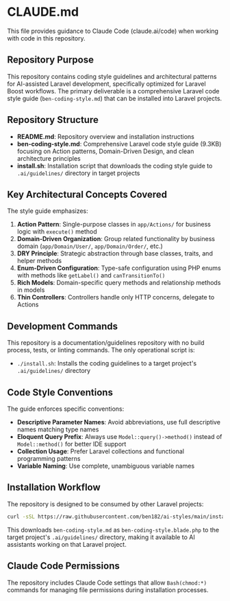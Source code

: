 # CLAUDE.md

This file provides guidance to Claude Code (claude.ai/code) when working with code in this repository.

## Repository Purpose

This repository contains coding style guidelines and architectural patterns for AI-assisted Laravel development, specifically optimized for Laravel Boost workflows. The primary deliverable is a comprehensive Laravel code style guide (`ben-coding-style.md`) that can be installed into Laravel projects.

## Repository Structure

- **README.md**: Repository overview and installation instructions
- **ben-coding-style.md**: Comprehensive Laravel code style guide (9.3KB) focusing on Action patterns, Domain-Driven Design, and clean architecture principles
- **install.sh**: Installation script that downloads the coding style guide to `.ai/guidelines/` directory in target projects

## Key Architectural Concepts Covered

The style guide emphasizes:

1. **Action Pattern**: Single-purpose classes in `app/Actions/` for business logic with `execute()` method
2. **Domain-Driven Organization**: Group related functionality by business domain (`app/Domain/User/`, `app/Domain/Order/`, etc.)
3. **DRY Principle**: Strategic abstraction through base classes, traits, and helper methods
4. **Enum-Driven Configuration**: Type-safe configuration using PHP enums with methods like `getLabel()` and `canTransitionTo()`
5. **Rich Models**: Domain-specific query methods and relationship methods in models
6. **Thin Controllers**: Controllers handle only HTTP concerns, delegate to Actions

## Development Commands

This repository is a documentation/guidelines repository with no build process, tests, or linting commands. The only operational script is:

- `./install.sh`: Installs the coding guidelines to a target project's `.ai/guidelines/` directory

## Code Style Conventions

The guide enforces specific conventions:

- **Descriptive Parameter Names**: Avoid abbreviations, use full descriptive names matching type names
- **Eloquent Query Prefix**: Always use `Model::query()->method()` instead of `Model::method()` for better IDE support
- **Collection Usage**: Prefer Laravel collections and functional programming patterns
- **Variable Naming**: Use complete, unambiguous variable names

## Installation Workflow

The repository is designed to be consumed by other Laravel projects:

```bash
curl -sSL https://raw.githubusercontent.com/ben182/ai-styles/main/install.sh | bash
```

This downloads `ben-coding-style.md` as `ben-coding-style.blade.php` to the target project's `.ai/guidelines/` directory, making it available to AI assistants working on that Laravel project.

## Claude Code Permissions

The repository includes Claude Code settings that allow `Bash(chmod:*)` commands for managing file permissions during installation processes.